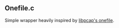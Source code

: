 ## Onefile.c

Simple wrapper heavily inspired by [libpcap's onefile](https://raw.githubusercontent.com/the-tcpdump-group/libpcap/master/testprogs/fuzz/onefile.c).
